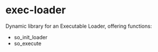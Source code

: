 # exec-loader

Dynamic library for an Executable Loader, offering functions:
* so_init_loader
* so_execute
